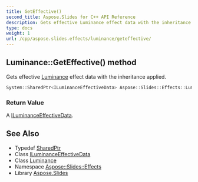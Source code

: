 ```yaml
---
title: GetEffective()
second_title: Aspose.Slides for C++ API Reference
description: Gets effective Luminance effect data with the inheritance applied.
type: docs
weight: 1
url: /cpp/aspose.slides.effects/luminance/geteffective/
---
```

## Luminance::GetEffective() method


Gets effective [Luminance](../) effect data with the inheritance applied.

```cpp
System::SharedPtr<ILuminanceEffectiveData> Aspose::Slides::Effects::Luminance::GetEffective() override
```


### Return Value

A [ILuminanceEffectiveData](../../iluminanceeffectivedata/).

## See Also

* Typedef [SharedPtr](../../system/sharedptr/)
* Class [ILuminanceEffectiveData](../iluminanceeffectivedata/)
* Class [Luminance](./)
* Namespace [Aspose::Slides::Effects](../)
* Library [Aspose.Slides](../../)